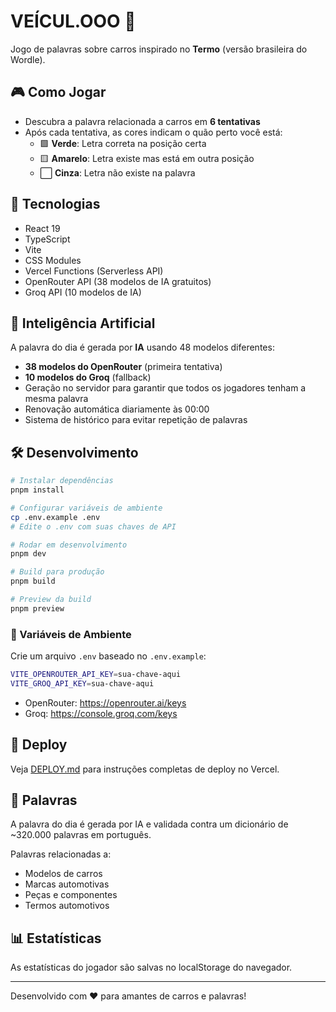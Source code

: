 # VEÍCUL.OOO 🚗

Jogo de palavras sobre carros inspirado no **Termo** (versão brasileira do Wordle).

## 🎮 Como Jogar

- Descubra a palavra relacionada a carros em **6 tentativas**
- Após cada tentativa, as cores indicam o quão perto você está:
  - 🟩 **Verde**: Letra correta na posição certa
  - 🟨 **Amarelo**: Letra existe mas está em outra posição
  - ⬜ **Cinza**: Letra não existe na palavra

## 🚀 Tecnologias

- React 19
- TypeScript
- Vite
- CSS Modules
- Vercel Functions (Serverless API)
- OpenRouter API (38 modelos de IA gratuitos)
- Groq API (10 modelos de IA)

## 🤖 Inteligência Artificial

A palavra do dia é gerada por **IA** usando 48 modelos diferentes:
- **38 modelos do OpenRouter** (primeira tentativa)
- **10 modelos do Groq** (fallback)
- Geração no servidor para garantir que todos os jogadores tenham a mesma palavra
- Renovação automática diariamente às 00:00
- Sistema de histórico para evitar repetição de palavras

## 🛠️ Desenvolvimento

```bash
# Instalar dependências
pnpm install

# Configurar variáveis de ambiente
cp .env.example .env
# Edite o .env com suas chaves de API

# Rodar em desenvolvimento
pnpm dev

# Build para produção
pnpm build

# Preview da build
pnpm preview
```

### 🔑 Variáveis de Ambiente

Crie um arquivo `.env` baseado no `.env.example`:

```bash
VITE_OPENROUTER_API_KEY=sua-chave-aqui
VITE_GROQ_API_KEY=sua-chave-aqui
```

- OpenRouter: https://openrouter.ai/keys
- Groq: https://console.groq.com/keys

## 🚀 Deploy

Veja [DEPLOY.md](./DEPLOY.md) para instruções completas de deploy no Vercel.

## 📝 Palavras

A palavra do dia é gerada por IA e validada contra um dicionário de ~320.000 palavras em português.

Palavras relacionadas a:
- Modelos de carros
- Marcas automotivas
- Peças e componentes
- Termos automotivos

## 📊 Estatísticas

As estatísticas do jogador são salvas no localStorage do navegador.

---

Desenvolvido com ❤️ para amantes de carros e palavras!
